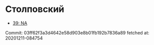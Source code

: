 # Столповский
- [39: NA](39.md)

Commit: 03ff62f3a3d4642e58d903e8b01fb192b7836a89
 fetched at: 20201211-084754
